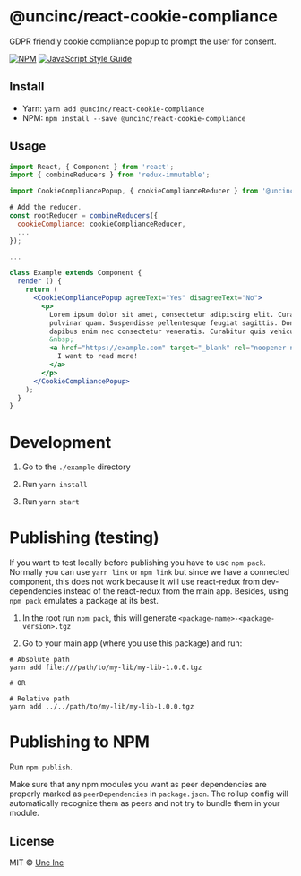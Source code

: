 # @uncinc/react-cookie-compliance

GDPR friendly cookie compliance popup to prompt the user for consent.

[![NPM](https://img.shields.io/npm/v/@uncinc/react-cookie-compliance.svg)](https://www.npmjs.com/package/@uncinc/react-cookie-compliance) [![JavaScript Style Guide](https://img.shields.io/badge/code_style-standard-brightgreen.svg)](https://standardjs.com)

## Install

- Yarn: `yarn add @uncinc/react-cookie-compliance`
- NPM: `npm install --save @uncinc/react-cookie-compliance`

## Usage

```jsx
import React, { Component } from 'react';
import { combineReducers } from 'redux-immutable';

import CookieCompliancePopup, { cookieComplianceReducer } from '@uncinc/react-cookie-compliance';

# Add the reducer.
const rootReducer = combineReducers({
  cookieCompliance: cookieComplianceReducer,
  ...
});

...

class Example extends Component {
  render () {
    return (
      <CookieCompliancePopup agreeText="Yes" disagreeText="No">
        <p>
          Lorem ipsum dolor sit amet, consectetur adipiscing elit. Curabitur at
          pulvinar quam. Suspendisse pellentesque feugiat sagittis. Donec
          dapibus enim nec consectetur venenatis. Curabitur quis vehicula mi.
          &nbsp;
          <a href="https://example.com" target="_blank" rel="noopener noreferrer">
            I want to read more!
          </a>
        </p>
      </CookieCompliancePopup>
    );
  }
}

```

# Development

1) Go to the `./example` directory

2) Run `yarn install`

3) Run `yarn start`

# Publishing (testing)

If you want to test locally before publishing you have to use `npm pack`.
Normally you can use `yarn link` or `npm link` but since we have a connected
component, this does not work because it will use react-redux from
dev-dependencies instead of the react-redux from the main app. Besides, using
`npm pack` emulates a package at its best.

1) In the root run `npm pack`, this will generate `<package-name>-<package-version>.tgz`

2) Go to your main app (where you use this package) and run:

```
# Absolute path
yarn add file:///path/to/my-lib/my-lib-1.0.0.tgz

# OR

# Relative path
yarn add ../../path/to/my-lib/my-lib-1.0.0.tgz
```

# Publishing to NPM

Run `npm publish`.

Make sure that any npm modules you want as peer dependencies are properly marked
as `peerDependencies` in `package.json`. The rollup config will automatically
recognize them as peers and not try to bundle them in your module.

## License

MIT © [Unc Inc](https://github.com/uncinc)
